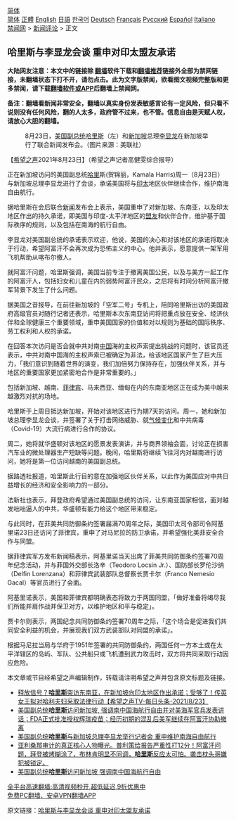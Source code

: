 <!-- 面包屑导航 --> <div class="breadcrumb"><!-- GTranslate: https://gtranslate.io/ -->  <div class="switcher notranslate">  <div class="selected">  <a href="#" onclick="return false;"> 简体</a>  </div>  <div class="option">  <a href="https://www.bannedbook.org" onclick="doGTranslate('zh-CN|zh-CN');jQuery('div.switcher div.selected a').html(jQuery(this).html());return false;" title="简体中文" class="nturl selected"> 简体</a>  <a href="https://www.bannedbook.org/zh-tw/" onclick="doGTranslate('zh-CN|zh-TW');jQuery('div.switcher div.selected a').html(jQuery(this).html());return false;" title="繁體中文" class="nturl"> 正體</a>  <a href="https://www.bannedbook.org/en/" onclick="doGTranslate('zh-CN|en');jQuery('div.switcher div.selected a').html(jQuery(this).html());return false;" title="English" class="nturl"> English</a>  <a href="https://www.bannedbook.org/ja/" onclick="doGTranslate('zh-CN|ja');jQuery('div.switcher div.selected a').html(jQuery(this).html());return false;" title="日本語" class="nturl"> 日語</a>  <a href="https://www.bannedbook.org/ko/" onclick="doGTranslate('zh-CN|ko');jQuery('div.switcher div.selected a').html(jQuery(this).html());return false;" title="한국어" class="nturl"> 한국어</a>  <a href="https://www.bannedbook.org/de/" onclick="doGTranslate('zh-CN|de');jQuery('div.switcher div.selected a').html(jQuery(this).html());return false;" title="Deutsch" class="nturl"> Deutsch</a>  <a href="https://www.bannedbook.org/fr/" onclick="doGTranslate('zh-CN|fr');jQuery('div.switcher div.selected a').html(jQuery(this).html());return false;" title="Français" class="nturl"> Français</a>  <a href="https://www.bannedbook.org/ru/" onclick="doGTranslate('zh-CN|ru');jQuery('div.switcher div.selected a').html(jQuery(this).html());return false;" title="Русский" class="nturl"> Русский</a>  <a href="https://www.bannedbook.org/es/" onclick="doGTranslate('zh-CN|es');jQuery('div.switcher div.selected a').html(jQuery(this).html());return false;" title="Español" class="nturl"> Español</a>  <a href="https://www.bannedbook.org/it/" onclick="doGTranslate('zh-CN|it');jQuery('div.switcher div.selected a').html(jQuery(this).html());return false;" title="Italiano" class="nturl"> Italiano</a>  </div>  </div>      <div class='breadcrumb-sub'><!-- Breadcrumb NavXT 6.3.0 --> <a href="https://www.bannedbook.org/" class="home">禁闻网</a> &gt; <a href="https://www.bannedbook.org/bnews/comments/" class="category">新闻评论</a> &gt; 正文</div></div><h2>哈里斯与李显龙会谈 重申对印太盟友承诺</h2> <p class="notice"><b>大陆网友注意：本文中的链接除 <a href="https://github.com/bannedbook/fanqiang" >翻墙</a>软件下载和<a href="https://github.com/killgcd/justmysocks/blob/master/README.md">翻墙推荐</a>链接外全部为禁网链接，未翻墙状态下打不开，请勿点击。此为文字版禁闻，欲看图文视频完整版和更多禁闻，请下载<a href="https://github.com/bannedbook/fanqiang">翻墙软件或APP</a>后翻墙上禁闻网。</p><p>备注：翻墙看新闻非常安全，翻墙以真实身份发表敏感言论有一定风险，但只看不说则没有任何风险，翻的人太多，政府管不过来，也不管。信息自由是天赋人权，请放心大胆的翻墙。</b></p>  <div class="entry"> <figure> <p><figcaption>8月23日，<a href="https://www.bannedbook.org/bnews/tag/%e7%be%8e%e5%9b%bd/" class="st_tag internal_tag" rel="tag" title="标签 美国 下的日志">美国</a><a href="https://www.bannedbook.org/bnews/tag/%e5%89%af%e6%80%bb%e7%bb%9f/" class="st_tag internal_tag" rel="tag" title="标签 副总统 下的日志">副总统</a><a href="https://www.bannedbook.org/bnews/tag/%E5%93%88%E9%87%8C%E6%96%AF/" class="st_tag internal_tag" rel="tag" title="标签 哈里斯 下的日志">哈里斯</a>（左）和<a href="https://www.bannedbook.org/bnews/tag/%e6%96%b0%e5%8a%a0%e5%9d%a1/" class="st_tag internal_tag" rel="tag" title="标签 新加坡 下的日志">新加坡</a>总理<a href="https://www.bannedbook.org/bnews/tag/%e6%9d%8e%e6%98%be%e9%be%99/" class="st_tag internal_tag" rel="tag" title="标签 李显龙 下的日志">李显龙</a>在新加坡举行了联合新闻发布会。（图片来源：美联社）</figcaption></figure> <p>【<span class='wp_keywordlink_affiliate'><a href="https://www.soundofhope.org" title="希望之声" target="_blank">希望之声</a></span>2021年8月23日】（希望之声记者高健雯综合报导）</p> <p>正在新加坡访问的美国副总统<a href="https://www.bannedbook.org/bnews/tag/%E5%93%88%E9%87%8C/" class="st_tag internal_tag" rel="tag" title="标签 哈里 下的日志">哈里</a>斯(贺锦丽，Kamala Harris)周一（8月23日）与新加坡总理李显龙进行了会谈，承诺美国将与<a href="https://www.bannedbook.org/bnews/tag/%E5%8D%B0%E5%A4%AA/" class="st_tag internal_tag" rel="tag" title="标签 印太 下的日志">印太</a>地区伙伴继续合作，维护南海自由航行。</p> <p>据哈里斯在会后联合<span class='wp_keywordlink_affiliate'><a href="https://www.bannedbook.org/" title="新闻">新闻</a></span>发布会上表示，美国重申了对新加坡、东南亚，以及印太地区作出的持久承诺，即美国与印度-太平洋地区的<a href="https://www.bannedbook.org/bnews/tag/%E7%9B%9F%E5%8F%8B/" class="st_tag internal_tag" rel="tag" title="标签 盟友 下的日志">盟友</a>和伙伴合作，维护基于国际秩序的规则，以及包括在南海的航行自由。</p> <p>李显龙对美国副总统的承诺表示欢迎，他说，美国的决心和对该地区的承诺将取决于行动，希望阿富汗不会再次成为恐怖主义的中心。他并表示，愿意提供一架军用飞机帮助从喀布尔撤人。</p> <p>就阿富汗问题，哈里斯强调，美国当前专注于撤离美国公民，以及与美方一起工作的阿富汗人，包括妇女和儿童在内的弱势阿富汗民众，之后将有时间分析阿富汗撤军背景下发生了什么问题。</p>  <p>据美国之音报导，在前往新加坡的「空军二号」专机上，陪同哈里斯出访的美国政府高级官员对随行记者还表示，哈里斯本次东南亚访问将把重点放在安全、经济伙伴和全球健康三个重要领域，重申美国国家的价值和对以规则为基础的国际秩序、劳工权利和人权的承诺。</p> <p>在回答本次访问是否会就中共对南<span class='wp_keywordlink_affiliate'><a href="https://www.bannedbook.org/" title="中国" target="_blank">中国</a></span>海的主权声索提出挑战的问题时，该官员还表示，中共对南中国海的主权声索已被确定为非法，给该地区国家产生了巨大压力，「我们意识到随着世界的演变，我们加倍努力保持存在，加强伙伴关系，并与地区的重要国家更加紧密地合作是非常重要的。」</p> <p>包括新加坡、越南、<a href="https://www.bannedbook.org/bnews/tag/%e8%8f%b2%e5%be%8b%e5%ae%be/" class="st_tag internal_tag" rel="tag" title="标签 菲律宾 下的日志">菲律宾</a>、马来西亚、缅甸在内的东南亚地区正在成为美中越来越激烈对抗的场地。</p> <p>哈里斯于上周日抵达新加坡，开始对该地区进行为期7天的访问。周一，她和新加坡总理李显龙会谈，并签署了关于打击网络威胁、就<span class='wp_keywordlink'><a href="https://www.bannedbook.org/bnews/ssgc/20180904/993719.html" title="《魔鬼在统治着我们的世界(23)：环保主义(上)》" target="_blank">气候变化</a></span>和中共病毒（Covid-19）大流行病进行合作的协议。</p> <p>周二，她将就华盛顿对该地区的愿景发表演讲，并与商界领袖会面，讨论正在损害汽车业的微处理器生产短缺等问题。晚间，哈里斯将继续飞往河内对越南进行访问，她将是第一位访问越南的美国副总统。</p>  <p>据路透社报道，哈里斯此行目的意在加强地区伙伴关系，以此作为美国应对中共日益增长的经济和安全影响力的一部分。</p> <p>法新社也表示，拜登政府希望通过美国副总统的访问，让东南亚国家相信，面对越发咄咄逼人的中共，华盛顿有能力给这个地区带来稳定。</p> <p>与此同时，在菲美共同防御条约签署届满70周年之际，美国印太司令部司令阿基里诺23日还访问了菲律宾，重申了对马尼拉的防卫承诺，并希望强化美菲安全合作与同盟。</p> <p>据菲律宾军方发布新闻稿表示，阿基里诺当天出席了菲美共同防御条约签署70周年纪念活动，并与菲国外交部长洛辛（Teodoro Locsin Jr.）、国防部长罗伦沙纳（Delfin Lorenzana）和菲律宾武装部队总督察长贾卡尔（Franco Nemesio Gacal）等官员进行了会面。</p> <p>阿基里诺表示，美国和菲律宾都明确表态将致力于两国同盟，「做好准备将竭尽我们所能并肩作战并保卫对方，以维护地区和平与稳定」。</p>  <p>贾卡尔则表示，两国纪念共同防御条约签署70周年之际，「这个场合是促进我们共同安全利益的机会，并展现我们双方武装部队对同盟的承诺」。</p> <p>根据马尼拉当局与华府于1951年签署的共同防御条约，两国任何一方本土或在太平洋辖区的岛屿、军队、公共船只或飞机遭到武力攻击时，双方将共同采取行动因应危险。</p> <p>本文章或节目经希望之声编辑制作，转载请注明希望之声并包含原文标题及链接。 </p> <ul class='op-related-articles' title='相关阅读'> <li><a href='https://www.bannedbook.org/bnews/comments/20210824/1611993.html' target='_blank'>释放信号？<b>哈里斯</b>突访东南亚，在新加坡向印太地区作出承诺；受够了！传英女王拟对哈利夫妇采取法律行动【希望之声TV-每日头条-2021/8/23】</a></li> <li><a href='https://www.bannedbook.org/bnews/worldnews/usa/20210824/1611986.html' target='_blank'>美国副总统<b>哈里斯</b>访问新加坡, 强调南中国海航行自由并对美海军官兵发表讲话；FDA正式批准授权辉瑞疫苗；经历初期的混乱后美军继续在阿富汗协助撤离</a></li> <li><a href='https://www.bannedbook.org/bnews/headline/20210823/1611735.html' target='_blank'>美国副总统<b>哈里斯</b>与新加坡总理李显龙举行记者会 重申维护南海自由航行</a></li> <li><a href='https://www.bannedbook.org/bnews/bannedvideo/20210823/1611705.html' target='_blank'>亚利桑那审计的真正核心人物曝光。普利策给报告严重性打12分！阿富汗问题，拜登被烤糊涂了，布林肯明显不同调，<b>哈里斯</b>反应太可怕。袭击枕头哥嫌犯被锁定。</a></li> <li><a href='https://www.bannedbook.org/bnews/headline/20210823/1611646.html' target='_blank'>美国副总统<b>哈里斯</b>访问新加坡 强调南中国海航行自由</a></li> </ul> <p class="texttj"> <a href="https://github.com/bannedbook/fanqiang/wiki/V2ray%E6%9C%BA%E5%9C%BA" target="_blank">全平台高速翻墙:高清视频秒开,超低延迟,9折优惠中</a><br/> <a href="https://github.com/bannedbook/fanqiang/wiki/%E7%A6%81%E9%97%BB%E7%BD%91%E5%AE%89%E5%8D%93%E7%BF%BB%E5%A2%99%E6%96%B0%E9%97%BBAPP" target="_blank">免费PC翻墙、安卓VPN翻墙APP</a></p><p>原文链接：<a class="src_link"  href="https://www.soundofhope.org/post/538247" target="_blank">哈里斯与李显龙会谈 重申对印太盟友承诺</a></p> <a name='sharetosocial'></a>  <div style="margin-bottom:5px;padding-bottom:5px;clear:both"> <div id="archive-pix-1" class="banner-ads"> <!-- AuctionX Display platform tag START --> <div id="26318x728x90x621x_ADSLOT2" clicktrack="%%CLICK_URL_ESC%%"></div> <!-- AuctionX Display platform tag END --> </div> <div id="archive-pix-2" class="banner-ads"> <!-- AuctionX Display platform tag START --> <div id="26315x300x250x621x_ADSLOT2" clicktrack="%%CLICK_URL_ESC%%"></div> <!-- AuctionX Display platform tag END --> </div> </div>  <div id="archive-pix-1" class="banner-ads"> <!-- AuctionX Display platform tag START --> <div id="26318x728x90x621x_ADSLOT3" clicktrack="%%CLICK_URL_ESC%%"></div> <!-- AuctionX Display platform tag END --> </div> </div><!--END ENTRY--> 